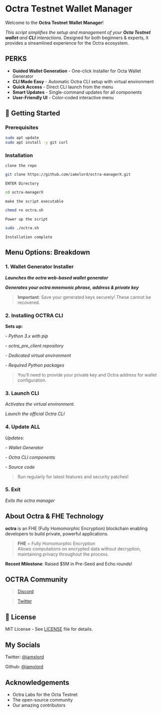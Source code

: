 # Octra Testnet Wallet Manager

Welcome to the **Octra Testnet Wallet Manager**!

*This script simplifies the setup and management of your **Octa Testnet wallet** and **CLI** interactions.*
Designed for both beginners & experts, it provides a streamlined experience for the Octra ecosystem.

## PERKS
* **Guided Wallet Generation** - One-click installer for Octa Wallet Generator
* **CLI Made Easy** - Automatic Octra CLI setup with virtual environment
* **Quick Access** - Direct CLI launch from the menu
* **Smart Updates** - Single-command updates for all components
* **User-Friendly UI** - Color-coded interactive menu

## 🚀 Getting Started

### Prerequisites
```bash
sudo apt update
sudo apt install -y git curl
```

### Installation
```clone the repo```

```bash
git clone https://github.com/iamxlord/octra-managerX.git
```

```ENTER Directory```
```bash
cd octra-managerX
```
```make the script executable```
```bash
chmod +x octra.sh
```
```Power up the script```
```bash
sudo ./octra.sh
```
```Installation complete```

## Menu Options: Breakdown

### 1. Wallet Generator Installer

***Launches the octra web-based wallet generator***

***Generates your octra mnemonic phrase, address & private key***

> **Important**: Save your generated keys securely! These cannot be recovered.

### 2. Installing OCTRA CLI
**Sets up:**

*- Python 3.x with pip*

*- octra_pre_client repository*

*- Dedicated virtual environment*

*- Required Python packages*

> You'll need to provide your private key and Octra address for wallet configuration.

### 3. Launch CLI
*Activates the virtual environment.*

*Launch the official Octra CLI*

### 4. Update ALL
*Updates:*

*- Wallet Generator*

*- Octra CLI components*

*- Source code*

> Run regularly for latest features and security patches!

### 5. Exit
*Exits the octra manager*

## About Octra & FHE Technology
**octra** is an FHE (Fully Homomorphic Encryption) blockchain enabling developers to build private, powerful applications.

> **FHE** = Fully Homomorphic Encryption  
> Allows computations on encrypted data without decryption, maintaining privacy throughout the process.

**Recent Milestone**: Raised $5M in Pre-Seed and Echo rounds!

## OCTRA Community
>[Discord](https://discord.gg/octra)

>[Twitter](https://x.com/octra)
## 📜 License
MIT License - See [LICENSE](LICENSE) file for details.

## My Socials

Twitter:
[@iamxlord](http://x.com/iamxlord) 

Github:
[@iamxlord](http://github.com/iamxlord)

## Acknowledgements
- Octra Labs for the Octa Testnet
- The open-source community
- Our amazing contributors
